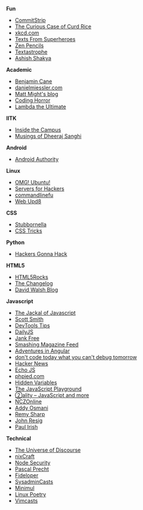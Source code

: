 
**Fun**

- [CommitStrip](http://www.commitstrip.com/en/feed/)
- [The Curious Case of Curd Rice](http://vipulvenkataraman.wordpress.com/feed/)
- [xkcd.com](http://xkcd.com/rss.xml)
- [Texts From Superheroes](http://textsfromsuperheroes.com/rss)
- [Zen Pencils](http://feeds.feedburner.com/zenpencils)
- [Textastrophe](http://textastrophe.com/rss)
- [Ashish Shakya](http://stupidusmaximus.wordpress.com/feed/)

**Academic**

- [Benjamin Cane](http://bencane.com/feed/)
- [danielmiessler.com](http://feeds.danielmiessler.com/danielmiessler)
- [Matt Might's blog](http://matt.might.net/articles/feed.rss)
- [Coding Horror](http://feeds.feedburner.com/codinghorror/)
- [Lambda the Ultimate](http://lambda-the-ultimate.org/rss.xml)

**IITK**

- [Inside the Campus](http://insideiitk.blogspot.com/feeds/posts/default?alt=rss)
- [Musings of Dheeraj Sanghi](http://dsanghi.blogspot.com/feeds/posts/default)

**Android**

- [Android Authority](http://www.androidauthority.com/index.php/feed/)

**Linux**

- [OMG! Ubuntu!](http://feeds.feedburner.com/d0od)
- [Servers for Hackers](https://serversforhackers.com/feed.xml)
- [commandlinefu](http://feeds2.feedburner.com/Command-line-fu)
- [Web Upd8](http://www.webupd8.org/feeds/posts/default?alt=rss)

**CSS**

- [Stubbornella](http://www.stubbornella.org/content/feed/)
- [CSS Tricks](http://css-tricks.com/feed/)

**Python**

- [Hackers Gonna Hack](http://www.jeffknupp.com/atom.xml)

**HTML5**

- [HTML5Rocks](http://feeds.feedburner.com/html5rocks)
- [The Changelog](http://feeds.feedburner.com/thechangelog)
- [David Walsh Blog](http://feeds.feedburner.com/Bludice)

**Javascript**

- [The Jackal of Javascript](http://thejackalofjavascript.com/feed/)
- [Scott Smith](http://scottksmith.com/atom.xml)
- [DevTools Tips](http://devtoolstips.com/rss)
- [DailyJS](http://feeds.feedburner.com/dailyjs)
- [Jank Free](http://jankfree.org/feed/all.xml)
- [Smashing Magazine Feed](http://rss1.smashingmagazine.com/feed/?f=coding-std)
- [Adventures in Angular](http://feeds.feedwrench.com/AdventuresInAngular.rss)
- [don't code today what you can't debug tomorrow](http://ariya.blogspot.com/feeds/posts/default)
- [Hacker News](https://news.ycombinator.com/rss)
- [Echo JS](http://www.echojs.com/rss)
- [phpied.com](http://www.phpied.com/feed/)
- [Hidden Variables](http://domenic.me/atom.xml)
- [The JavaScript Playground](http://javascriptplayground.com/feed.xml)
- [②ality – JavaScript and more](http://www.2ality.com/feeds/posts/default)
- [NCZOnline](http://feeds.feedburner.com/nczonline)
- [Addy Osmani](http://addyosmani.com/blog/feed)
- [Remy Sharp](http://remysharp.com/feed/rss/)
- [John Resig](http://feeds.feedburner.com/johnresig)
- [Paul Irish](http://feeds.feedburner.com/paul-irish)

**Technical**

- [The Universe of Discourse](http://blog.plover.com/index.rss)
- [nixCraft](http://feeds.cyberciti.biz/Nixcraft-LinuxFreebsdSolarisTipsTricks)
- [Node Security](http://blog.nodesecurity.io/rss)
- [Pascal Precht](http://pascalprecht.github.io/atom.xml)
- [Fideloper](http://fideloper.com/feed)
- [SysadminCasts](http://sysadmincasts.com/feed.rss)
- [Minimul](http://minimul.com/feed)
- [Linux Poetry](http://linux-poetry.com/rss/)
- [Vimcasts](http://vimcasts.org/feeds/ogg.rss)
